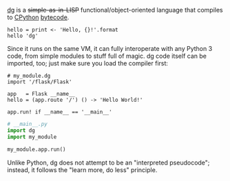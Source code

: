 [dg](https://github.com/pyos/dg)
is a ~~simple-as-in-LISP~~ functional/object-oriented language that compiles to
[CPython](http://python.org/) [bytecode](http://docs.python.org/dev/library/dis.html).

```dg
hello = print <- 'Hello, {}!'.format
hello 'dg'
```

Since it runs on the same VM, it can fully interoperate with any Python 3
code, from simple modules to stuff full of magic. dg code itself can be imported,
too; just make sure you load the compiler first:

```dg
# my_module.dg
import '/flask/Flask'

app   = Flask __name__
hello = (app.route '/') () -> 'Hello World!'

app.run! if __name__ == '__main__'
```

```python
# __main__.py
import dg
import my_module

my_module.app.run()
```

Unlike Python, dg does not attempt to be an "interpreted pseudocode";
instead, it follows the "learn more, do less" principle.
